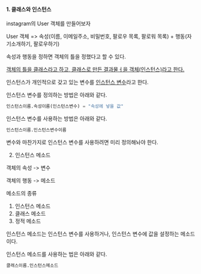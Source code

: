 #### 1. 클래스와 인스턴스



instagram의 User 객체를 만들어보자

User 객체 => 속성(이름, 이메일주소, 비밀번호, 팔로우 목록, 팔로워 목록) + 행동(자기소개하기, 팔로우하기)

속성과 행동을 정하면 객체의 틀을 정했다고 할 수 있다.



<u>객체의 틀을 클래스라고 하고, 클래스로 만든 결과물ㅓ을 객체(인스턴스)라고 한다.</u>



인스턴스가 개인적으로 갖고 있는 변수를 <u>인스턴스 변수</u>라고 한다.

인스턴스 변수를 정의하는 방법은 아래와 같다.

```python
인스턴스이름.속성이름(인스턴스변수) = "속성에 넣을 값"
```

인스턴스 변수를 사용하는 방법은 아래와 같다.

```python
인스턴스이름.인스턴스변수이름
```

변수와 마찬가지로 인스턴스 변수를 사용하려면 미리 정의해놔야 한다.



2. 인스턴스 메소드



객체의 속성 -> 변수

객체의 행동 -> 메소드



메소드의 종류

1. 인스턴스 메소드
2. 클래스 메소드
3. 정적 메소드



인스턴스 메소드는 인스턴스 변수를 사용하거나, 인스턴스 변수에 값을 설정하는 메소드이다.

인스턴스 메소드를 사용하는 법은 아래와 같다.

```python
클래스이름.인스턴스메소드
```

